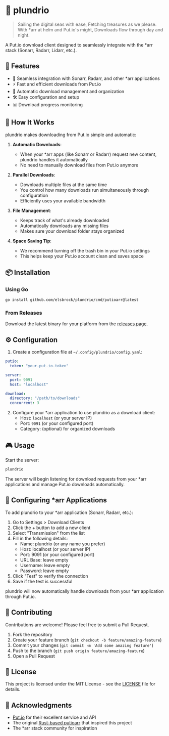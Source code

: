 # 🌊 plundrio

> Sailing the digital seas with ease,
> Fetching treasures as we please.
> With *arr at helm and Put.io's might,
> Downloads flow through day and night.

A Put.io download client designed to seamlessly integrate with the *arr stack (Sonarr, Radarr, Lidarr, etc.).

## 🚀 Features

- 🔄 Seamless integration with Sonarr, Radarr, and other *arr applications
- ⚡ Fast and efficient downloads from Put.io
- 🎯 Automatic download management and organization
- 🛠️ Easy configuration and setup
- 📊 Download progress monitoring

## 🔧 How It Works

plundrio makes downloading from Put.io simple and automatic:

1. **Automatic Downloads**:
   - When your *arr apps (like Sonarr or Radarr) request new content, plundrio handles it automatically
   - No need to manually download files from Put.io anymore

2. **Parallel Downloads**:
   - Downloads multiple files at the same time
   - You control how many downloads run simultaneously through configuration
   - Efficiently uses your available bandwidth

3. **File Management**:
   - Keeps track of what's already downloaded
   - Automatically downloads any missing files
   - Makes sure your download folder stays organized

4. **Space Saving Tip**:
   - We recommend turning off the trash bin in your Put.io settings
   - This helps keep your Put.io account clean and saves space

## 📦 Installation

### Using Go

```bash
go install github.com/elsbrock/plundrio/cmd/putioarr@latest
```

### From Releases

Download the latest binary for your platform from the [releases page](https://github.com/elsbrock/plundrio/releases).

## ⚙️ Configuration

1. Create a configuration file at `~/.config/plundrio/config.yaml`:

```yaml
putio:
  token: "your-put-io-token"

server:
  port: 9091
  host: "localhost"

download:
  directory: "/path/to/downloads"
  concurrent: 3
```

2. Configure your *arr application to use plundrio as a download client:
   - Host: `localhost` (or your server IP)
   - Port: `9091` (or your configured port)
   - Category: (optional) for organized downloads

## 🎮 Usage

Start the server:

```bash
plundrio
```

The server will begin listening for download requests from your *arr applications and manage Put.io downloads automatically.

## 🔌 Configuring *arr Applications

To add plundrio to your *arr application (Sonarr, Radarr, etc.):

1. Go to Settings > Download Clients
2. Click the + button to add a new client
3. Select "Transmission" from the list
4. Fill in the following details:
   - Name: plundrio (or any name you prefer)
   - Host: localhost (or your server IP)
   - Port: 9091 (or your configured port)
   - URL Base: leave empty
   - Username: leave empty
   - Password: leave empty
5. Click "Test" to verify the connection
6. Save if the test is successful

plundrio will now automatically handle downloads from your *arr application through Put.io.

## 🤝 Contributing

Contributions are welcome! Please feel free to submit a Pull Request.

1. Fork the repository
2. Create your feature branch (`git checkout -b feature/amazing-feature`)
3. Commit your changes (`git commit -m 'Add some amazing feature'`)
4. Push to the branch (`git push origin feature/amazing-feature`)
5. Open a Pull Request

## 📝 License

This project is licensed under the MIT License - see the [LICENSE](LICENSE) file for details.

## 🙏 Acknowledgments

- [Put.io](https://put.io) for their excellent service and API
- The original [Rust-based putioarr](https://github.com/wouterdebie/putioarr/) that inspired this project
- The *arr stack community for inspiration
